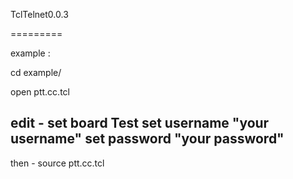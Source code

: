
TclTelnet0.0.3

=========

example :

cd example/

open ptt.cc.tcl

edit -
set board Test
set username "your username"
set password "your password"
-

then -
source ptt.cc.tcl
